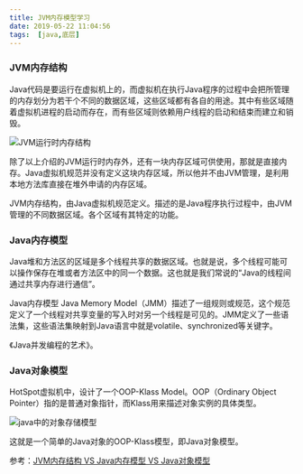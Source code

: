 ```yaml
---
title: JVM内存模型学习
date: 2019-05-22 11:04:56
tags:  [java,底层] 
---
```


### JVM内存结构

Java代码是要运行在虚拟机上的，而虚拟机在执行Java程序的过程中会把所管理的内存划分为若干个不同的数据区域，这些区域都有各自的用途。其中有些区域随着虚拟机进程的启动而存在，而有些区域则依赖用户线程的启动和结束而建立和销毁。

![JVM运行时内存结构](E:\tyg\study\blog\source\_posts\img\JVM运行时内存结构.png)

除了以上介绍的JVM运行时内存外，还有一块内存区域可供使用，那就是直接内存。Java虚拟机规范并没有定义这块内存区域，所以他并不由JVM管理，是利用本地方法库直接在堆外申请的内存区域。

JVM内存结构，由Java虚拟机规范定义。描述的是Java程序执行过程中，由JVM管理的不同数据区域。各个区域有其特定的功能。

### Java内存模型

Java堆和方法区的区域是多个线程共享的数据区域。也就是说，多个线程可能可以操作保存在堆或者方法区中的同一个数据。这也就是我们常说的“Java的线程间通过共享内存进行通信”。

Java内存模型  Java Memory Model（JMM）描述了一组规则或规范，这个规范定义了一个线程对共享变量的写入时对另一个线程是可见的。JMM定义了一些语法集，这些语法集映射到Java语言中就是volatile、synchronized等关键字。

《Java并发编程的艺术》。

### Java对象模型

HotSpot虚拟机中，设计了一个OOP-Klass Model。OOP（Ordinary Object Pointer）指的是普通对象指针，而Klass用来描述对象实例的具体类型。

![java中的对象存储模型](E:\tyg\study\blog\source\_posts\img\java中的对象存储模型.jpeg)

这就是一个简单的Java对象的OOP-Klass模型，即Java对象模型。







参考：[JVM内存结构 VS Java内存模型 VS Java对象模型](https://www.hollischuang.com/archives/2509)